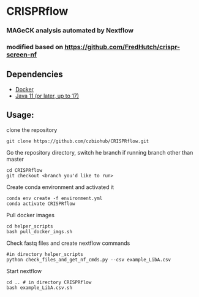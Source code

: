 # CRISPRflow
### MAGeCK analysis automated by Nextflow
### modified based on https://github.com/FredHutch/crispr-screen-nf

## Dependencies
- [Docker](https://docs.docker.com/get-docker/)
- [Java 11 (or later, up to 17)](https://www.oracle.com/java/technologies/downloads/)

## Usage: 
clone the repository
```
git clone https://github.com/czbiohub/CRISPRflow.git
```
Go the repository directory, switch he branch if running branch other than master
```
cd CRISPRflow
git checkout <branch you'd like to run>
```
Create conda environment and activated it
```
conda env create -f environment.yml
conda activate CRISPRflow
```
Pull docker images
```
cd helper_scripts
bash pull_docker_imgs.sh
```
Check fastq files and create nextflow commands
```
#in directory helper_scripts
python check_files_and_get_nf_cmds.py --csv example_LibA.csv
```
Start nextflow
```
cd .. # in directory CRISPRflow
bash example_LibA.csv.sh
```
